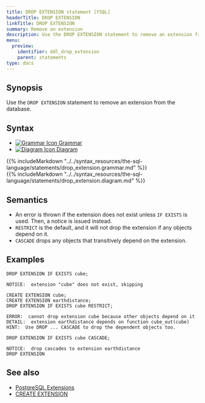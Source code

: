 ```yaml
---
title: DROP EXTENSION statement [YSQL]
headerTitle: DROP EXTENSION
linkTitle: DROP EXTENSION
summary: Remove an extension
description: Use the DROP EXTENSION statement to remove an extension from the database
menu:
  preview:
    identifier: ddl_drop_extension
    parent: statements
type: docs
---
```


## Synopsis

Use the `DROP EXTENSION` statement to remove an extension from the database.

## Syntax

<ul class="nav nav-tabs nav-tabs-yb">
  <li >
    <a href="#grammar" class="nav-link active" id="grammar-tab" data-toggle="tab" role="tab" aria-controls="grammar" aria-selected="true">
      <img src="/icons/file-lines.svg" alt="Grammar Icon">
      Grammar
    </a>
  </li>
  <li>
    <a href="#diagram" class="nav-link" id="diagram-tab" data-toggle="tab" role="tab" aria-controls="diagram" aria-selected="false">
      <img src="/icons/diagram.svg" alt="Diagram Icon">
      Diagram
    </a>
  </li>
</ul>

<div class="tab-content">
  <div id="grammar" class="tab-pane fade show active" role="tabpanel" aria-labelledby="grammar-tab">
  {{% includeMarkdown "../../syntax_resources/the-sql-language/statements/drop_extension.grammar.md" %}}
  </div>
  <div id="diagram" class="tab-pane fade" role="tabpanel" aria-labelledby="diagram-tab">
  {{% includeMarkdown "../../syntax_resources/the-sql-language/statements/drop_extension.diagram.md" %}}
  </div>
</div>

## Semantics

- An error is thrown if the extension does not exist unless `IF EXISTS` is
  used. Then, a notice is issued instead.
- `RESTRICT` is the default, and it will not drop the extension if any objects
  depend on it.
- `CASCADE` drops any objects that transitively depend on the extension.

## Examples

```plpgsql
DROP EXTENSION IF EXISTS cube;
```

```output
NOTICE:  extension "cube" does not exist, skipping
```

```plpgsql
CREATE EXTENSION cube;
CREATE EXTENSION earthdistance;
DROP EXTENSION IF EXISTS cube RESTRICT;
```

```output
ERROR:  cannot drop extension cube because other objects depend on it
DETAIL:  extension earthdistance depends on function cube_out(cube)
HINT:  Use DROP ... CASCADE to drop the dependent objects too.
```

```plpgsql
DROP EXTENSION IF EXISTS cube CASCADE;
```

```output
NOTICE:  drop cascades to extension earthdistance
DROP EXTENSION
```

## See also

- [PostgreSQL Extensions](../../../../../explore/ysql-language-features/pg-extensions/)
- [CREATE EXTENSION](../ddl_create_extension)
